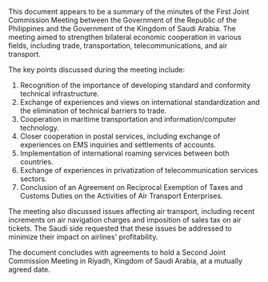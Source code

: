 This document appears to be a summary of the minutes of the First Joint Commission Meeting between the Government of the Republic of the Philippines and the Government of the Kingdom of Saudi Arabia. The meeting aimed to strengthen bilateral economic cooperation in various fields, including trade, transportation, telecommunications, and air transport.

The key points discussed during the meeting include:

1. Recognition of the importance of developing standard and conformity technical infrastructure.
2. Exchange of experiences and views on international standardization and the elimination of technical barriers to trade.
3. Cooperation in maritime transportation and information/computer technology.
4. Closer cooperation in postal services, including exchange of experiences on EMS inquiries and settlements of accounts.
5. Implementation of international roaming services between both countries.
6. Exchange of experiences in privatization of telecommunication services sectors.
7. Conclusion of an Agreement on Reciprocal Exemption of Taxes and Customs Duties on the Activities of Air Transport Enterprises.

The meeting also discussed issues affecting air transport, including recent increments on air navigation charges and imposition of sales tax on air tickets. The Saudi side requested that these issues be addressed to minimize their impact on airlines' profitability.

The document concludes with agreements to hold a Second Joint Commission Meeting in Riyadh, Kingdom of Saudi Arabia, at a mutually agreed date.